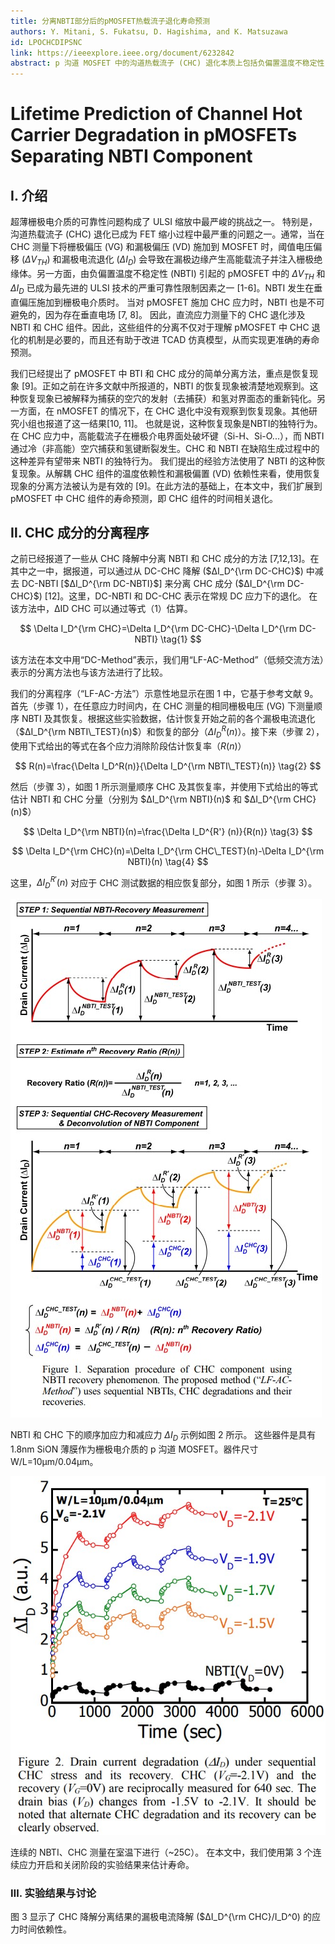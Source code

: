 ```yaml
---
title: 分离NBTI部分后的pMOSFET热载流子退化寿命预测
authors: Y. Mitani, S. Fukatsu, D. Hagishima, and K. Matsuzawa
id: LPOCHCDIPSNC
link: https://ieeexplore.ieee.org/document/6232842
abstract: p 沟道 MOSFET 中的沟道热载流子 (CHC) 退化本质上包括负偏置温度不稳定性 (NBTI)，这将导致高估 CHC 退化。 因此，为了更准确地预测器件寿命，必须将 BTI 成分与 CHC 降解分开。 在这项研究中，提出了一种简单的寿命预测方法，将 NBTI 和 CHC 组件从顺序 CHC 测试（即交替应力和松弛）数据中分离出来，重点关注恢复现象，这是 NBTI 的独特行为。
---
```


# Lifetime Prediction of Channel Hot Carrier Degradation in pMOSFETs Separating NBTI Component

## Ⅰ. 介绍

超薄栅极电介质的可靠性问题构成了 ULSI 缩放中最严峻的挑战之一。 特别是，沟道热载流子 (CHC) 退化已成为 FET 缩小过程中最严重的问题之一。通常，当在 CHC 测量下将栅极偏压 (VG) 和漏极偏压 (VD) 施加到 MOSFET 时，阈值电压偏移 ($ΔV_{TH}$) 和漏极电流退化 ($ΔI_D$) 会导致在漏极边缘产生高能载流子并注入栅极绝缘体。另一方面，由负偏置温度不稳定性 (NBTI) 引起的 pMOSFET 中的 $ΔV_{TH}$ 和 $ΔI_{D}$ 已成为最先进的 ULSI 技术的严重可靠性限制因素之一 [1-6]。NBTI 发生在垂直偏压施加到栅极电介质时。 当对 pMOSFET 施加 CHC 应力时，NBTI 也是不可避免的，因为存在垂直电场 [7, 8]。 因此，直流应力测量下的 CHC 退化涉及 NBTI 和 CHC 组件。因此，这些组件的分离不仅对于理解 pMOSFET 中 CHC 退化的机制是必要的，而且还有助于改进 TCAD 仿真模型，从而实现更准确的寿命预测。

我们已经提出了 pMOSFET 中 BTI 和 CHC 成分的简单分离方法，重点是恢复现象 [9]。正如之前在许多文献中所报道的，NBTI 的恢复现象被清楚地观察到。这种恢复现象已被解释为捕获的空穴的发射（去捕获）和氢对界面态的重新钝化。另一方面，在 nMOSFET 的情况下，在 CHC 退化中没有观察到恢复现象。其他研究小组也报道了这一结果[10, 11]。 也就是说，这种恢复现象是NBTI的独特行为。在 CHC 应力中，高能载流子在栅极介电界面处破坏键（Si-H、Si-O...），而 NBTI 通过冷（非高能）空穴捕获和氢键断裂发生。CHC 和 NBTI 在缺陷生成过程中的这种差异有望带来 NBTI 的独特行为。 我们提出的经验方法使用了 NBTI 的这种恢复现象。从解耦 CHC 组件的温度依赖性和漏极偏置 (VD) 依赖性来看，使用恢复现象的分离方法被认为是有效的 [9]。在此方法的基础上，在本文中，我们扩展到 pMOSFET 中 CHC 组件的寿命预测，即 CHC 组件的时间相关退化。

## Ⅱ. CHC 成分的分离程序

之前已经报道了一些从 CHC 降解中分离 NBTI 和 CHC 成分的方法 [7,12,13]。在其中之一中，据报道，可以通过从 DC-CHC 降解 ($ΔI_D^{\rm DC-CHC}$) 中减去 DC-NBTI [$ΔI_D^{\rm DC-NBTI}$] 来分离 CHC 成分 ($ΔI_D^{\rm DC-CHC}$) [12]。这里，DC-NBTI 和 DC-CHC 表示在常规 DC 应力下的退化。 在该方法中，ΔID CHC 可以通过等式（1）估算。

$$
\Delta I_D^{\rm CHC}=\Delta I_D^{\rm DC-CHC}-\Delta I_D^{\rm DC-NBTI} \tag{1}
$$

该方法在本文中用“DC-Method”表示，我们用“LF-AC-Method”（低频交流方法）表示的分离方法也与该方法进行了比较。

我们的分离程序（“LF-AC-方法”）示意性地显示在图 1 中，它基于参考文献 9。首先（步骤 1），在任意应力时间内，在 CHC 测量的相同栅极电压 (VG) 下测量顺序 NBTI 及其恢复。根据这些实验数据，估计恢复开始之前的各个漏极电流退化（$ΔI_D^{\rm NBTI\_TEST}(n)$）和恢复的部分（$ΔI_D^R (n)$）。接下来（步骤 2），使用下式给出的等式在各个应力消除阶段估计恢复率（$R(n)$）

$$
R(n)=\frac{\Delta I_D^R(n)}{\Delta I_D^{\rm NBTI\_TEST}(n)} \tag{2}
$$

然后（步骤 3），如图 1 所示测量顺序 CHC 及其恢复率，并使用下式给出的等式估计 NBTI 和 CHC 分量（分别为 $ΔI_D^{\rm NBTI}(n)$ 和 $ΔI_D^{\rm CHC}(n)$）

$$
\Delta I_D^{\rm NBTI}(n)=\frac{\Delta I_D^{R'} (n)}{R(n)} \tag{3}
$$

$$
\Delta I_D^{\rm CHC}(n)=\Delta I_D^{\rm CHC\_TEST}(n)-\Delta I_D^{\rm NBTI}(n) \tag{4}
$$

这里，$ΔI_D^{R'}(n)$ 对应于 CHC 测试数据的相应恢复部分，如图 1 所示（步骤 3）。

![](../images/Figure%201.%20Separation%20procedure%20of%20CHC%20component.jpg)

NBTI 和 CHC 下的顺序加应力和减应力 $ΔI_D$ 示例如图 2 所示。 这些器件是具有 1.8nm SiON 薄膜作为栅极电介质的 p 沟道 MOSFET。器件尺寸 W/L=10μm/0.04μm。

![](../images/Figure%202.%20Drain%20current%20degradation.jpg)

连续的 NBTI、CHC 测量在室温下进行（~25C）。 在本文中，我们使用第 3 个连续应力开启和关闭阶段的实验结果来估计寿命。

### Ⅲ. 实验结果与讨论

图 3 显示了 CHC 降解分离结果的漏极电流降解 ($ΔI_D^{\rm CHC}/I_D^0) 的应力时间依赖性。